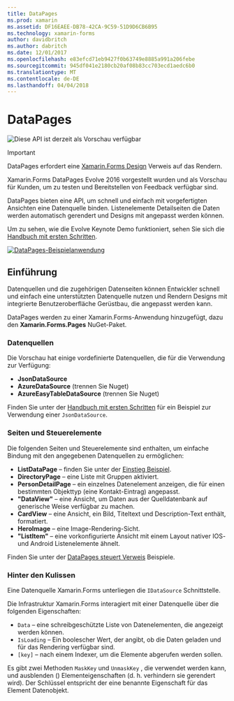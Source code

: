```yaml
---
title: DataPages
ms.prod: xamarin
ms.assetid: DF16EAEE-DB78-42CA-9C59-51D9D6CB6B95
ms.technology: xamarin-forms
author: davidbritch
ms.author: dabritch
ms.date: 12/01/2017
ms.openlocfilehash: e83efcd71eb9427f0b63749e8885a991a206febe
ms.sourcegitcommit: 945df041e2180cb20af08b83cc703ecd1aedc6b0
ms.translationtype: MT
ms.contentlocale: de-DE
ms.lasthandoff: 04/04/2018
---
```

# <a name="datapages"></a>DataPages

![](~/media/shared/preview.png "Diese API ist derzeit als Vorschau verfügbar")

> [!IMPORTANT]
> DataPages erfordert eine [Xamarin.Forms Design](~/xamarin-forms/user-interface/themes/index.md) Verweis auf das Rendern.

Xamarin.Forms DataPages Evolve 2016 vorgestellt wurden und als Vorschau für Kunden, um zu testen und Bereitstellen von Feedback verfügbar sind.

DataPages bieten eine API, um schnell und einfach mit vorgefertigten Ansichten eine Datenquelle binden. Listenelemente Detailseiten die Daten werden automatisch gerendert und Designs mit angepasst werden können.

Um zu sehen, wie die Evolve Keynote Demo funktioniert, sehen Sie sich die [Handbuch mit ersten Schritten](get-started.md).

[![](images/demo-sml.png "DataPages-Beispielanwendung")](images/demo.png#lightbox "DataPages-Beispielanwendung")

## <a name="introduction"></a>Einführung

Datenquellen und die zugehörigen Datenseiten können Entwickler schnell und einfach eine unterstützten Datenquelle nutzen und Rendern Designs mit integrierte Benutzeroberfläche Gerüstbau, die angepasst werden kann.

DataPages werden zu einer Xamarin.Forms-Anwendung hinzugefügt, dazu den **Xamarin.Forms.Pages** NuGet-Paket.

### <a name="data-sources"></a>Datenquellen

Die Vorschau hat einige vordefinierte Datenquellen, die für die Verwendung zur Verfügung:

* **JsonDataSource**
* **AzureDataSource** (trennen Sie Nuget)
* **AzureEasyTableDataSource** (trennen Sie Nuget)

Finden Sie unter der [Handbuch mit ersten Schritten](get-started.md) für ein Beispiel zur Verwendung einer `JsonDataSource`.


### <a name="pages--controls"></a>Seiten und Steuerelemente

Die folgenden Seiten und Steuerelemente sind enthalten, um einfache Bindung mit den angegebenen Datenquellen zu ermöglichen:

* **ListDataPage** – finden Sie unter der [Einstieg Beispiel](get-started.md).
* **DirectoryPage** – eine Liste mit Gruppen aktiviert.
* **PersonDetailPage** – ein einzelnes Datenelement anzeigen, die für einen bestimmten Objekttyp (eine Kontakt-Eintrag) angepasst.
* **"DataView"** – eine Ansicht, um Daten aus der Quelldatenbank auf generische Weise verfügbar zu machen.
* **CardView** – eine Ansicht, ein Bild, Titeltext und Description-Text enthält, formatiert.
* **HeroImage** – eine Image-Rendering-Sicht.
* **"ListItem"** – eine vorkonfigurierte Ansicht mit einem Layout nativer IOS- und Android Listenelemente ähnelt.

Finden Sie unter der [DataPages steuert Verweis](controls.md) Beispiele.



### <a name="under-the-hood"></a>Hinter den Kulissen

Eine Datenquelle Xamarin.Forms unterliegen die `IDataSource` Schnittstelle.

Die Infrastruktur Xamarin.Forms interagiert mit einer Datenquelle über die folgenden Eigenschaften:

* `Data` – eine schreibgeschützte Liste von Datenelementen, die angezeigt werden können.
* `IsLoading` – Ein boolescher Wert, der angibt, ob die Daten geladen und für das Rendering verfügbar sind.
* `[key]` – nach einem Indexer, um die Elemente abgerufen werden sollen.

Es gibt zwei Methoden `MaskKey` und `UnmaskKey` , die verwendet werden kann, und ausblenden () Elementeigenschaften (d. h. verhindern sie gerendert wird).
Der Schlüssel entspricht der eine benannte Eigenschaft für das Element Datenobjekt.

